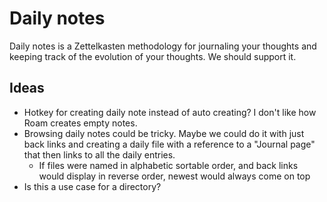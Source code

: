 # Daily notes

Daily notes is a Zettelkasten methodology for journaling your thoughts and keeping track of the evolution of your thoughts. We should support it.

## Ideas

- Hotkey for creating daily note instead of auto creating? I don't like how Roam creates empty notes.
- Browsing daily notes could be tricky. Maybe we could do it with just back links and creating a daily file with a reference to a "Journal page" that then links to all the daily entries.
  - If files were named in alphabetic sortable order, and back links would display in reverse order, newest would always come on top
- Is this a use case for a directory?